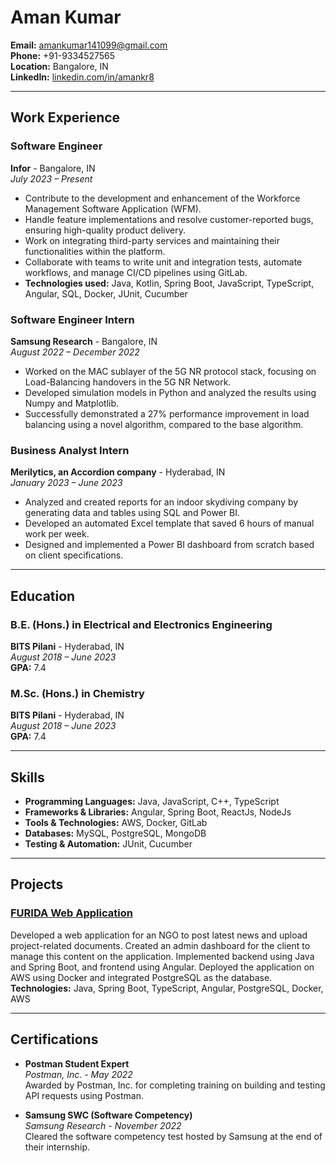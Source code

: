 # Aman Kumar

**Email:** [amankumar141099@gmail.com](mailto:amankumar141099@gmail.com)  
**Phone:** +91-9334527565  
**Location:** Bangalore, IN  
**LinkedIn:** [linkedin.com/in/amankr8](https://www.linkedin.com/in/amankr8/)

---

## Work Experience

### Software Engineer

**Infor** - Bangalore, IN  
_July 2023 – Present_

- Contribute to the development and enhancement of the Workforce Management Software Application (WFM).
- Handle feature implementations and resolve customer-reported bugs, ensuring high-quality product delivery.
- Work on integrating third-party services and maintaining their functionalities within the platform.
- Collaborate with teams to write unit and integration tests, automate workflows, and manage CI/CD pipelines using GitLab.
- **Technologies used:** Java, Kotlin, Spring Boot, JavaScript, TypeScript, Angular, SQL, Docker, JUnit, Cucumber

### Software Engineer Intern

**Samsung Research** - Bangalore, IN  
_August 2022 – December 2022_

- Worked on the MAC sublayer of the 5G NR protocol stack, focusing on Load-Balancing handovers in the 5G NR Network.
- Developed simulation models in Python and analyzed the results using Numpy and Matplotlib.
- Successfully demonstrated a 27% performance improvement in load balancing using a novel algorithm, compared to the base algorithm.

### Business Analyst Intern

**Merilytics, an Accordion company** - Hyderabad, IN  
_January 2023 – June 2023_

- Analyzed and created reports for an indoor skydiving company by generating data and tables using SQL and Power BI.
- Developed an automated Excel template that saved 6 hours of manual work per week.
- Designed and implemented a Power BI dashboard from scratch based on client specifications.

---

## Education

### B.E. (Hons.) in Electrical and Electronics Engineering

**BITS Pilani** - Hyderabad, IN  
_August 2018 – June 2023_  
**GPA:** 7.4

### M.Sc. (Hons.) in Chemistry

**BITS Pilani** - Hyderabad, IN  
_August 2018 – June 2023_  
**GPA:** 7.4

---

## Skills

- **Programming Languages:** Java, JavaScript, C++, TypeScript
- **Frameworks & Libraries:** Angular, Spring Boot, ReactJs, NodeJs
- **Tools & Technologies:** AWS, Docker, GitLab
- **Databases:** MySQL, PostgreSQL, MongoDB
- **Testing & Automation:** JUnit, Cucumber

---

## Projects

### [FURIDA Web Application](https://furida.in)

Developed a web application for an NGO to post latest news and upload project-related documents. Created an admin dashboard for the client to manage this content on the application. Implemented backend using Java and Spring Boot, and frontend using Angular. Deployed the application on AWS using Docker and integrated PostgreSQL as the database.  
**Technologies:** Java, Spring Boot, TypeScript, Angular, PostgreSQL, Docker, AWS

---

## Certifications

- **Postman Student Expert**  
  _Postman, Inc. - May 2022_  
  Awarded by Postman, Inc. for completing training on building and testing API requests using Postman.

- **Samsung SWC (Software Competency)**  
  _Samsung Research - November 2022_  
  Cleared the software competency test hosted by Samsung at the end of their internship.
